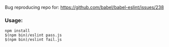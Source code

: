 Bug reproducing repo for: https://github.com/babel/babel-eslint/issues/238

### Usage:

```
npm install
$(npm bin)/eslint pass.js
$(npm bin)/eslint fail.js
```

